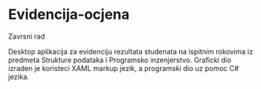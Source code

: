 # Evidencija-ocjena
Zavrsni rad

Desktop aplikacija za evidenciju rezultata studenata na ispitnim rokovima iz predmeta Strukture podataka i Programsko inzenjerstvo. Graficki dio izraden je koristeci XAML markup jezik, a programski dio uz pomoc C# jezika.
